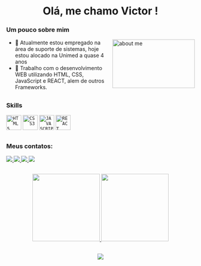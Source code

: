 <h1 align="center"> Olá, me chamo Victor ! </h1> 

### Um pouco sobre mim
<img align="right" src="https://user-images.githubusercontent.com/72527282/206489611-980cddf9-5f98-4d69-9900-ba4b486e88e5.gif" width="220px" height="130px" alt="about me" />
<ul align="left">
    <li>🔭 Atualmente estou empregado na área de suporte de sistemas, hoje estou alocado na Unimed a quase 4 anos</li>
    <li>🚀 Trabalho com o desenvolvimento WEB utilizando HTML, CSS, JavaScript e REACT, alem de outros Frameworks.</li>
</ul>

 ##
 
### Skills 
<div>
<code><img width="40px" src="https://cdn.jsdelivr.net/gh/devicons/devicon/icons/html5/html5-original-wordmark.svg" title = "HTML5"/></code>
<code><img width="40px" src="https://cdn.jsdelivr.net/gh/devicons/devicon/icons/css3/css3-original-wordmark.svg" title = "CSS3"/></code>
<code><img width="40px" src="https://cdn.jsdelivr.net/gh/devicons/devicon/icons/javascript/javascript-original.svg" title = "JAVASCRIPT"/></code>
<code><img width="40px" src="https://cdn.jsdelivr.net/gh/devicons/devicon/icons/react/react-original.svg" title = "REACT"/></code>
</div>

    
 ##
 
 ### Meus contatos:
 
<div> 
  <a href="https://www.instagram.com/victorp_oliveira/ target="_blank">
      <img src="https://img.shields.io/badge/-Instagram-%23E4405F?style=for-the-badge&logo=instagram&logoColor=white" target="_blank">
  </a>
  
  <a href = "mailto:victor_poliveira@hotmail.com"  target="_blank">
      <img src="https://img.shields.io/badge/-Gmail-%23333?style=for-the-badge&logo=gmail&logoColor=white" target="_blank">
  </a>
  
  <a href="https://www.linkedin.com/in/victor-pereira-de-oliveira-7b83181b6" target="_blank">
      <img src="https://img.shields.io/badge/-LinkedIn-%230077B5?style=for-the-badge&logo=linkedin&logoColor=white" target="_blank">
  </a> 
  
  <a href="https://api.whatsapp.com/send/?phone=5567991708058&text&type=phone_number&app_absent=0" target="_blank">
      <img src="https://img.shields.io/badge/WhatsApp-25D366?style=for-the-badge&logo=whatsapp&logoColor=white">                                                      
  </a>
                                                                                                                                     
 </div>
 
 ##
                                                                                                              
<div align="center">
   <a href="https://github.com/victorPoliveira2002/">
   <img height="180em" src="https://github-readme-stats.vercel.app/api?username=victorPoliveira2002&show_icons=true&theme=tokyonigh&include_all_commits=true&count_private=true"/>
   <img height="180em" src="https://github-readme-stats.vercel.app/api/top-langs/?username=victorPoliveira2002&layout=compact&langs_count=6&theme=tokyonigh"/>
</div>

##

<div align="center">
   <img src="https://github.com/devemdobro/devemdobro/blob/output/github-contribution-grid-snake.svg" />
</div>

